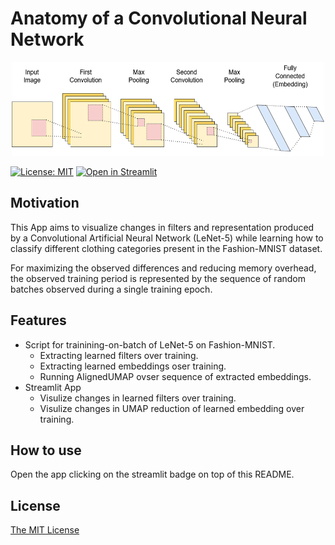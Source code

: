 
# Anatomy of a Convolutional Neural Network

<p align="center">
  <img width="500" height="150" src="https://github.com/vb690/cnn_representation_visualizer/blob/main/images/header.png">
</p>

[![License: MIT](https://img.shields.io/badge/License-MIT-yellow.svg)](https://opensource.org/licenses/MIT) [![Open in Streamlit](https://static.streamlit.io/badges/streamlit_badge_black_white.svg)](https://share.streamlit.io/vb690/cnn_representation_visualizer/main/visualizer_app.py)

## Motivation

This App aims to visualize changes in filters and representation produced by a Convolutional Artificial Neural Network (LeNet-5) while learning how to classify different clothing categories present in the Fashion-MNIST dataset.  
  
For maximizing the observed differences and reducing memory overhead, the observed training period is represented by the sequence of random batches observed during a single training epoch.

## Features

* Script for trainining-on-batch of LeNet-5 on Fashion-MNIST.
  * Extracting learned filters over training.
  * Extracting learned embeddings oser training.
  * Running AlignedUMAP ovser sequence of extracted embeddings.
* Streamlit App
  * Visulize changes in learned filters over training.
  * Visulize changes in UMAP reduction of learned embedding over training.

## How to use  

Open the app clicking on the streamlit badge on top of this README.

## License

[The MIT License](https://github.com/vb690/bazaar/blob/master/LICENSE)

